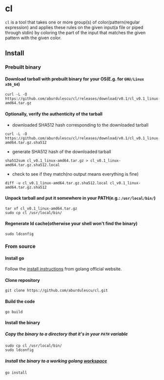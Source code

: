 # cl
`cl` is a tool that takes one or more group(s) of color/pattern(regular expression)
and applies these rules on the given input(a file or piped through stdin) by
coloring the part of the input that matches the given pattern with the given color.

## Install
### Prebuilt binary
#### Download tarball with prebuilt binary for your OS(E.g. for `GNU/Linux x86_64`)
```
curl -L -O https://github.com/aburdulescu/cl/releases/download/v0.1/cl_v0.1_linux-amd64.tar.gz
```
#### Optionally, verify the authenticity of the tarball
- downloaded SHA512 hash corresponding to the downloaded tarball
```
curl -L -O https://github.com/aburdulescu/cl/releases/download/v0.1/cl_v0.1_linux-amd64.tar.gz.sha512
```
- generate SHA512 hash of the downloaded tarball
```
sha512sum cl_v0.1_linux-amd64.tar.gz > cl_v0.1_linux-amd64.tar.gz.sha512.local
```
- check to see if they match(no output means everything is fine)
```
diff -u cl_v0.1_linux-amd64.tar.gz.sha512.local cl_v0.1_linux-amd64.tar.gz.sha512
```

#### Unpack tarball and put it somewhere in your PATH(e.g.: `/usr/local/bin/`)
```
tar xf cl_v0.1_linux-amd64.tar.gz
sudo cp cl /usr/local/bin/
```
#### Regenerate ld cache(otherwise your shell won't find the binary)
```
sudo ldconfig
```
### From source
#### Install go
Follow the [install instructions](https://golang.org/doc/install) from golang official website.
#### Clone repository
```
git clone https://github.com/aburdulescu/cl.git
```
#### Build the code
```
go build
```
#### Install the binary
##### Copy the binary to a directory that it's in your `PATH` variable
```
sudo cp cl /usr/local/bin/
sudo ldconfig
```
##### Install the binary to a working golang [workspace](https://golang.org/doc/code.html#Workspaces)
```
go install
```
